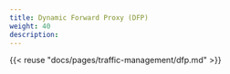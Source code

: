 ```yaml
---
title: Dynamic Forward Proxy (DFP)
weight: 40
description:
---
```


{{< reuse "docs/pages/traffic-management/dfp.md" >}}